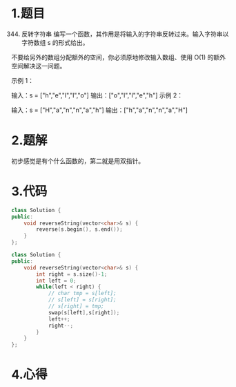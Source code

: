 # 1.题目
344. 反转字符串
编写一个函数，其作用是将输入的字符串反转过来。输入字符串以字符数组 s 的形式给出。

不要给另外的数组分配额外的空间，你必须原地修改输入数组、使用 O(1) 的额外空间解决这一问题。

 

示例 1：

输入：s = ["h","e","l","l","o"]
输出：["o","l","l","e","h"]
示例 2：

输入：s = ["H","a","n","n","a","h"]
输出：["h","a","n","n","a","H"]
# 2.题解
初步感觉是有个什么函数的，第二就是用双指针。
# 3.代码
```c++
class Solution {
public:
    void reverseString(vector<char>& s) {
        reverse(s.begin(), s.end());
    }
};
```

```c++
class Solution {
public:
    void reverseString(vector<char>& s) {
        int right = s.size()-1;
        int left = 0;
        while(left < right) {
            // char tmp = s[left];
            // s[left] = s[right];
            // s[right] = tmp;
            swap(s[left],s[right]);
            left++;
            right--;
        }
    } 
};
```
# 4.心得

